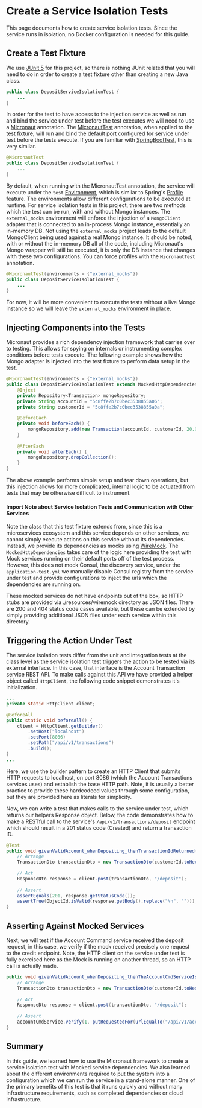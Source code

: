 # Create a Service Isolation Tests
This page documents how to create service isolation tests. Since the service runs in isolation, no Docker configuration is needed for this guide.
## Create a Test Fixture
We use [JUnit 5](https://junit.org/junit5/docs/current/user-guide/) for this project, so there is nothing JUnit related that you will need to do in order to create a test fixture other than creating a new Java class.
```java
public class DepositServiceIsolationTest {
    ...
}
```
In order for the test to have access to the injection service as well as run and bind the service under test before the test executes we will need to use a [Micronaut](https://micronaut.io/) annotation.
The [MicronautTest](https://micronaut-projects.github.io/micronaut-test/latest/guide/index.html) annotation, when applied to the test fixture, 
will run and bind the default port configured for service under test before the tests execute. If you are familiar with [SpringBootTest](https://docs.spring.io/spring-boot/docs/current/reference/html/boot-features-testing.html), this is very similar.
```java
@MicronautTest
public class DepositServiceIsolationTest {
    ...
}
```
By default, when running with the MicronautTest annotation, the service will execute under the `test` [Environment](), which is similar to Spring's [Profile](https://docs.spring.io/spring-boot/docs/current/reference/html/boot-features-profiles.html) feature. 
The environments allow different configurations to be executed at runtime. For service isolation tests in this project, there are two methods which the test can be run, with and without Mongo instances. The `external_mocks` environment will enforce the injection of a 
`MongoClient` adapter that is connected to an in-process Mongo instance, essentially an in-memory DB. Not using the `external_mocks` project leads to the default MongoClient being used against a real Mongo instance.
It should be noted, with or without the in-memory DB all of the code, including Micronaut's Mongo wrapper will still be executed, it is only the DB instance that changes with these two configurations.
You can force profiles with the `MicronautTest` annotation.
```java
@MicronautTest(environments = {"external_mocks"})
public class DepositServiceIsolationTest {
    ...
}
```
For now, it will be more convenient to execute the tests without a live Mongo instance so we will leave the `external_mocks` environment in place.

## Injecting Components into the Tests
Micronaut provides a rich dependency injection framework that carries over to testing. This allows for spying on internals or instrumenting complex conditions before tests execute.
The following example shows how the Mongo adapter is injected into the test fixture to perform data setup in the test.
```java
@MicronautTest(environments = {"external_mocks"})
public class DepositServiceIsolationTest extends MockedHttpDependencies {
    @Inject
    private Repository<Transaction> mongoRepository;
    private String accountId = "5c8ffe2b7c0bec3538855a06";
    private String customerId = "5c8ffe2b7c0bec3538855a0a";
    
    @BeforeEach
    private void beforeEach() {
        mongoRepository.add(new Transaction(accountId, customerId, 20.00));
    }
    
    @AfterEach
    private void afterEach() {
        mongoRepository.dropCollection();
    }
}
```
The above example performs simple setup and tear down operations, but this injection allows for more complicated, internal logic to be actuated from tests that may be otherwise difficult to instrument.

#### Import Note about Service Isolation Tests and Communication with Other Services
Note the class that this test fixture extends from, since this is a microservices ecosystem and this service depends on other services, we cannot simply execute actions on this service without its dependencies. Instead, we provide its dependencies as mocks using [WireMock](http://wiremock.org/).
The `MockedHttpDependencies` takes care of the logic here providing the test with Mock services running on their default ports off of the test process. However, this does not mock Consul, the discovery service, under the `application-test.yml` we manually disable Consul registry from the service under test and provide configurations to inject the urls which the dependencies are running on.

These mocked services do not have endpoints out of the box, so HTTP stubs are provided via ./resources/wiremock directory as JSON files. There are 200 and 404 status code cases available, but these can be extended by simply providing additional JSON files under each service within this directory.

## Triggering the Action Under Test
The service isolation tests differ from the unit and integration tests at the class level as the service isolation test triggers the action to be tested via its external interface. In this case, 
that interface is the Account Transaction service REST API. To make calls against this API we have provided a helper object called `HttpClient`, the following code snippet demonstrates it's initialization.
```java
...
private static HttpClient client;

@BeforeAll
public static void beforeAll() {
    client = HttpClient.getBuilder()
        .setHost("localhost")
        .setPort(8086)
        .setPath("/api/v1/transactions")
        .build();
}
...
```
Here, we use the builder pattern to create an HTTP Client that submits HTTP requests to localhost, on port 8086 (which the Account Transactions services uses) and establish the base HTTP path. Note, it is usually a better practice to provide these hardcodeed values through some configuration, but they are provided here as literals for simplicity.

Now, we can write a test that makes calls to the service under test, which returns our helpers Response object. Below, the code demonstrates
how to make a RESTful call to the service's `/api/v1/transactions/deposit` endpoint which should result in a 201 status code (Created) and return a transaction ID.
```java
@Test
public void givenValidAccount_whenDepositing_thenTransactionIdReturned() {
    // Arrange
    TransactionDto transactionDto = new TransactionDto(customerId.toHexString(), accountId.toHexString(), 15.00);
    
    // Act
    ResponseDto response = client.post(transactionDto, "/deposit");
    
    // Assert
    assertEquals(201, response.getStatusCode());
    assertTrue(ObjectId.isValid(response.getBody().replace("\n", "")));
}
```

## Asserting Against Mocked Services
Next, we will test if the Account Command service received the deposit request, in this case, we verify if the mock received precisely one request to the credit endpoint.
Note, the HTTP client on the service under test is fully exercised here as the Mock is running on another thread, so an HTTP call is actually made.

```java
public void givenValidAccount_whenDepositing_thenTheAccountCmdServiceIsCalled() {
    // Arrange
    TransactionDto transactionDto = new TransactionDto(customerId.toHexString(), accountId.toHexString(), 15.00);
    
    // Act
    ResponseDto response = client.post(transactionDto, "/deposit");
    
    // Assert
    accountCmdService.verify(1, putRequestedFor(urlEqualTo("/api/v1/accounts/credit")));
}
```

## Summary
In this guide, we learned how to use the Micronaut framework to create a service isolation test with Mocked service dependencies. We also learned about the different environments required to put the system into a configuration which we can run the service in a stand-alone manner. One of the primary
benefits of this test is that it runs quickly and without many infrastructure requirements, such as completed dependencies or cloud infrastructure.
